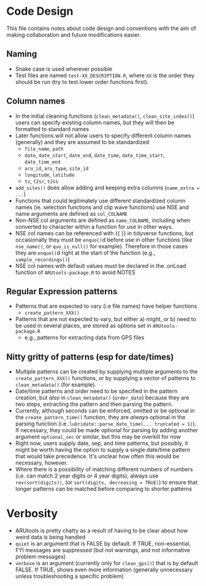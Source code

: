# Code Design

This file contains notes about code design and conventions with the aim of
making collaboration and future modifications easier.

## Naming
- Snake case is used wherever possible
- Test files are named `test-XX_DESCRIPTION.R`, where `XX` is the order they 
  should be run (try to test lower order functions first).

## Column names
- In the initial cleaning functions (`clean_metadata()`, `clean_site_index()`)
  users can specify existing column names, but they will then be formatted
  to standard names
- Later functions will not allow users to specify different column names (generally) and
  they are assumed to be standardized
  - `file_name`, `path`
  - `date`, `date_start`, `date_end`, `date_time`, `date_time_start`, `date_time_end`
  - `aru_id`, `aru_type`, `site_id`
  - `longitude`, `latitude`
  - `tz`, `t2sr`, `t2ss`
- `add_sites()` does allow adding and keeping extra columns (`name_extra = ...`)
- Functions that could legitimately use different standardized column names 
  (ie. selection functions and clip wave functions) use NSE and name arguments are defined as `col_COLNAME`
- Non-NSE col arguments are defined as `name_COLNAME`, including when converted
  to character within a function for use in other ways.
- NSE col names can be referenced with {{ }} in tidyverse functions, but occasionally 
  they must be `enquo()`d before use in other functions (like `nse_name()`, or
  `quo_is_null()` for example). Therefore in those cases they are `enquo()`d right at the 
  start of the function (e.g., `sample_recordings()`)
- NSE col names with default values must be declared in the .onLoad function of
  `ARUtools-package.R` to avoid NOTES

## Regular Expression patterns
- Patterns that are expected to vary (i.e file names) have helper functions
  - `create_pattern_XXX()`
- Patterns that are not expected to vary, but either a) might, or b) need to
  be used in several places, are stored as options set in `ARUtools-package.R`
    - e.g., patterns for extracting data from GPS files
    
## Nitty gritty of patterns (esp for date/times)
- Multiple patterns can be created by supplying multiple arguments to the 
  `create_pattern_XXX()` functions, *or* by supplying a vector of patterns to
  `clean_metadata()` (for example). 
- Date/time patterns and order need to be specified in the pattern creation, but
  *also* in `clean_metadata()` (`order_date`) because they are two steps, extracting
  the pattern and then parsing the pattern. 
- Currently, although seconds can be enforced, omitted or be optional in the 
  `create_pattern_time()` function, they are *always* optional in the parsing
  function (i.e. `lubridate::parse_date_time(... truncated = 1)`). 
  If necessary, they could be made optional for parsing by adding another argument
  `optional_sec` or similar, but this may be overkill for now
- Right now, users supply date, sep, and time patterns, but possibly, it might
  be worth having the option to supply a single date/time pattern that would take
  precedence. It's unclear how often this would be necessary, however.
- Where there is a possibility of matching different numbers of numbers (i.e.
  can match 2 year digits or 4 year digits), always use `rev(sort(digits))`, 
  (or `sort(digits, decreasing = TRUE)`) to ensure that longer patterns can
  be matched before comparing to shorter patterns
  
  
# Verbosity
- ARUtools is pretty chatty as a result of having to be clear about how weird 
  data is being handled
- `quiet` is an argument that is FALSE by default. If TRUE, non-essential, FYI
  messages are suppressed (but not warnings, and not informative problem messages)
- `verbose` is an argument (currently only for `clean_gps()`) that is by default
  FALSE. If TRUE, shows even more information (generally unnecessary unless
  troubleshooting a specific problem)
